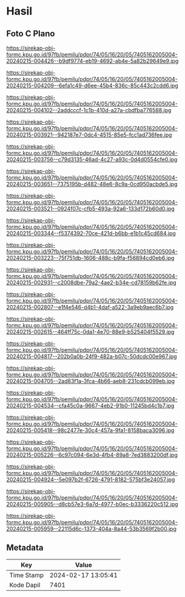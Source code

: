 # Hasil

## Foto C Plano

https://sirekap-obj-formc.kpu.go.id/97fb/pemilu/pdpr/74/05/16/20/05/7405162005004-20240215-004426--b9df9774-eb19-4692-ab4e-5a82b29649e9.jpg

https://sirekap-obj-formc.kpu.go.id/97fb/pemilu/pdpr/74/05/16/20/05/7405162005004-20240215-004209--6efa1c49-d6ee-45b4-836c-85c443c2cdd6.jpg

https://sirekap-obj-formc.kpu.go.id/97fb/pemilu/pdpr/74/05/16/20/05/7405162005004-20240215-004102--2addcccf-1c1b-410d-a27a-cbdfba776588.jpg

https://sirekap-obj-formc.kpu.go.id/97fb/pemilu/pdpr/74/05/16/20/05/7405162005004-20240215-003921--942187e7-0dc4-4515-85e5-fcc1ad736fee.jpg

https://sirekap-obj-formc.kpu.go.id/97fb/pemilu/pdpr/74/05/16/20/05/7405162005004-20240215-003756--c79d3135-46ad-4c27-a93c-0d4d0554cfe0.jpg

https://sirekap-obj-formc.kpu.go.id/97fb/pemilu/pdpr/74/05/16/20/05/7405162005004-20240215-003651--7375195b-d482-48e6-8c9a-0cd950acbde5.jpg

https://sirekap-obj-formc.kpu.go.id/97fb/pemilu/pdpr/74/05/16/20/05/7405162005004-20240215-003521--0924f07c-cfb5-493a-92a6-133d172b60d0.jpg

https://sirekap-obj-formc.kpu.go.id/97fb/pemilu/pdpr/74/05/16/20/05/7405162005004-20240215-003344--f5374392-70ce-421d-b6bb-e1b1c45cd684.jpg

https://sirekap-obj-formc.kpu.go.id/97fb/pemilu/pdpr/74/05/16/20/05/7405162005004-20240215-003223--75f751db-1606-488c-b9fa-f56894cd0eb6.jpg

https://sirekap-obj-formc.kpu.go.id/97fb/pemilu/pdpr/74/05/16/20/05/7405162005004-20240215-002931--c2008dbe-79a2-4ae2-b34e-cd78159b62fe.jpg

https://sirekap-obj-formc.kpu.go.id/97fb/pemilu/pdpr/74/05/16/20/05/7405162005004-20240215-002807--e1f4e546-d4b1-4daf-a522-3a9eb9aec6b7.jpg

https://sirekap-obj-formc.kpu.go.id/97fb/pemilu/pdpr/74/05/16/20/05/7405162005004-20240215-002615--464ff75c-0da1-4e70-88e9-b525404f5529.jpg

https://sirekap-obj-formc.kpu.go.id/97fb/pemilu/pdpr/74/05/16/20/05/7405162005004-20240215-004817--202b0a0b-24f9-482a-b07c-50dcdc00e967.jpg

https://sirekap-obj-formc.kpu.go.id/97fb/pemilu/pdpr/74/05/16/20/05/7405162005004-20240215-004705--2ad83f1a-3fca-4b66-aeb8-231cdcb099eb.jpg

https://sirekap-obj-formc.kpu.go.id/97fb/pemilu/pdpr/74/05/16/20/05/7405162005004-20240215-004534--cfa45c0a-9667-4eb2-91b0-11245bd4c1b7.jpg

https://sirekap-obj-formc.kpu.go.id/97fb/pemilu/pdpr/74/05/16/20/05/7405162005004-20240215-005418--98c2477e-30c4-457a-9fa1-8158baca3096.jpg

https://sirekap-obj-formc.kpu.go.id/97fb/pemilu/pdpr/74/05/16/20/05/7405162005004-20240215-005226--6c97c094-6e3d-4fb4-89a8-7ed3883200df.jpg

https://sirekap-obj-formc.kpu.go.id/97fb/pemilu/pdpr/74/05/16/20/05/7405162005004-20240215-004924--5e097b2f-6726-4791-8182-575bf3e24057.jpg

https://sirekap-obj-formc.kpu.go.id/97fb/pemilu/pdpr/74/05/16/20/05/7405162005004-20240215-005905--d8cb57e3-6a7d-4977-b0ec-b3336220c512.jpg

https://sirekap-obj-formc.kpu.go.id/97fb/pemilu/pdpr/74/05/16/20/05/7405162005004-20240215-005959--22115d6c-1373-404a-8a44-53b3569f2b00.jpg


## Metadata

| Key        | Value               |
| ---------- | ------------------- |
| Time Stamp | 2024-02-17 13:05:41 |
| Kode Dapil | 7401                |



